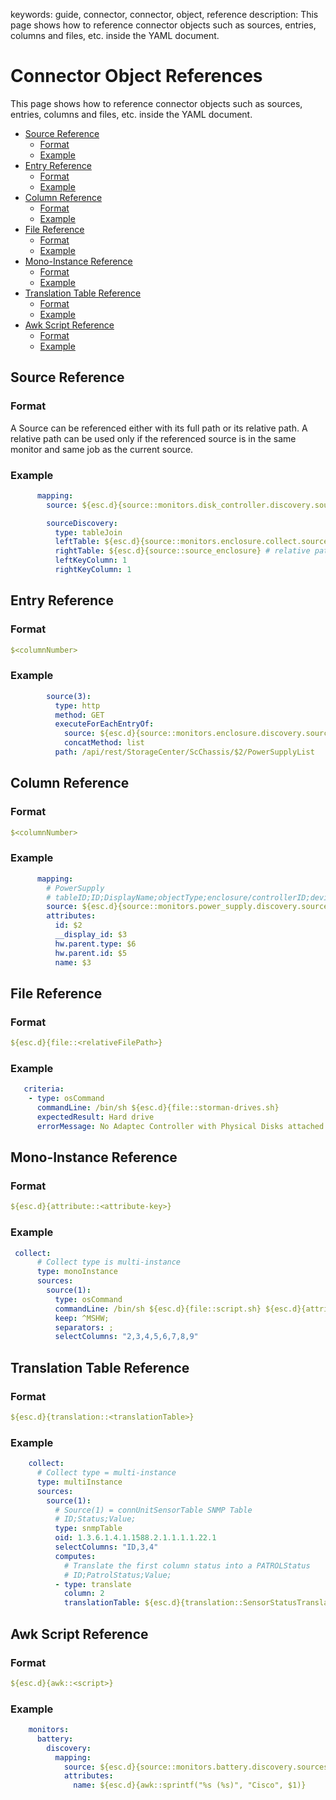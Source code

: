 keywords: guide, connector, connector, object, reference
description: This page shows how to reference connector objects such as sources, entries, columns and files, etc. inside the YAML document.

# Connector Object References

This page shows how to reference connector objects such as sources, entries, columns and files, etc. inside the YAML document.

* [Source Reference](#source_reference)
    * [Format](#source-format)
    * [Example](#source-example)
* [Entry Reference](#entry_reference)
    * [Format](#entry-format)
    * [Example](#entry-example)
* [Column Reference](#column_reference)
    * [Format](#column-format)
    * [Example](#column-example)
* [File Reference](#file_reference)
    * [Format](#file-format)
    * [Example](#file-example)
* [Mono-Instance Reference](#mono-instance_reference)
    * [Format](#mono-instance-format)
    * [Example](#mono-instance-example)
* [Translation Table Reference](#translation_table_reference)
    * [Format](#translation-table-format)
    * [Example](#translation-table-example)
* [Awk Script Reference](#awk_script_reference)
    * [Format](#awk-script-format)
    * [Example](#awk-script-example)

## Source Reference

### <a id="source-format" />Format

A Source can be referenced either with its full path or its relative path. A relative path can be used only if the referenced source is in the same monitor and same job as the current source.

### <a id="source-example" />Example
```yaml
      mapping:
        source: ${esc.d}{source::monitors.disk_controller.discovery.sources.source_discovery}
```

```yaml
        sourceDiscovery:
          type: tableJoin
          leftTable: ${esc.d}{source::monitors.enclosure.collect.sources.source_chassis} # full path for a source in another monitor
          rightTable: ${esc.d}{source::source_enclosure} # relative path
          leftKeyColumn: 1
          rightKeyColumn: 1
```

## Entry Reference

### <a id="entry-format" />Format
```yaml
$<columnNumber>
```

### <a id="entry-example" />Example
```yaml
        source(3):
          type: http
          method: GET
          executeForEachEntryOf:
            source: ${esc.d}{source::monitors.enclosure.discovery.sources.source(2)}
            concatMethod: list
          path: /api/rest/StorageCenter/ScChassis/$2/PowerSupplyList
```

## Column Reference

### <a id="column-format" />Format
```yaml
$<columnNumber>
```

### <a id="column-example" />Example
```yaml
      mapping:
        # PowerSupply
        # tableID;ID;DisplayName;objectType;enclosure/controllerID;deviceType
        source: ${esc.d}{source::monitors.power_supply.discovery.sources.source(4)}
        attributes:
          id: $2
          __display_id: $3
          hw.parent.type: $6
          hw.parent.id: $5
          name: $3
```

## File Reference

### <a id="file-format" />Format
```yaml
${esc.d}{file::<relativeFilePath>}
```

### <a id="file-example" />Example
```yaml
   criteria:
    - type: osCommand
      commandLine: /bin/sh ${esc.d}{file::storman-drives.sh}
      expectedResult: Hard drive
      errorMessage: No Adaptec Controller with Physical Disks attached or not enough rights to execute arcconf.
```

## Mono-Instance Reference

### <a id="mono-instance-format" />Format
```yaml
${esc.d}{attribute::<attribute-key>}
```

### <a id="mono-instance-example" />Example
```yaml
 collect:
      # Collect type is multi-instance
      type: monoInstance
      sources:
        source(1):
          type: osCommand
          commandLine: /bin/sh ${esc.d}{file::script.sh} ${esc.d}{attribute::id}
          keep: ^MSHW;
          separators: ;
          selectColumns: "2,3,4,5,6,7,8,9"
```

## Translation Table Reference

### <a id="translation-table-format" />Format
```yaml
${esc.d}{translation::<translationTable>}
```

### <a id="translation-table-example" />Example
```yaml
    collect:
      # Collect type = multi-instance
      type: multiInstance
      sources:
        source(1):
          # Source(1) = connUnitSensorTable SNMP Table
          # ID;Status;Value;
          type: snmpTable
          oid: 1.3.6.1.4.1.1588.2.1.1.1.1.22.1
          selectColumns: "ID,3,4"
          computes:
            # Translate the first column status into a PATROLStatus
            # ID;PatrolStatus;Value;
          - type: translate
            column: 2
            translationTable: ${esc.d}{translation::SensorStatusTranslationTable}
```

## Awk Script Reference

### <a id="awk-script-format" />Format
```yaml
${esc.d}{awk::<script>}
```

### <a id="awk-script-example" />Example
```yaml
    monitors:
      battery:
        discovery:
          mapping:
            source: ${esc.d}{source::monitors.battery.discovery.sources.source(1)}
            attributes:
              name: ${esc.d}{awk::sprintf("%s (%s)", "Cisco", $1)}
```
